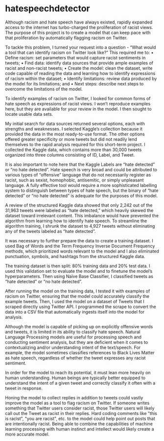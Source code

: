 # hatespeechdetector

Although racism and hate speech have always existed, rapidly expanded access to the internet has turbo-charged the proliferation of racist views. The purpose of this project is to create a model that can keep pace with that proliferation by automatically flagging racism on Twitter. 

To tackle this problem, I turned your request into a question - “What would a tool that can identify racism on Twitter look like?” This required me to: 
•	Define racism:  set parameters that would capture racist sentiments in tweets; 
•	Find data: identify data sources that provide ample examples of racist and non-racist tweets; 
•	Create the model: clean the dataset, write code capable of reading the data and learning how to identify expressions of racism within the dataset; 
•	Identify limitations: review data produced by the model for its limitations; and
•	Next steps: describe next steps to overcome the limitations of the model.

To identify examples of racism on Twitter, I looked for common forms of hate speech as expressions of racist views. I won’t reproduce examples here, but they are available for your review in the model. I then sought to locate usable data sets. 
 
My initial search for data sources returned several options, each with strengths and weaknesses. I selected Kaggle’s collection because it provided the data in the most ready-to-use format. The other options offered greater specificity or more tweets but did not readily lend themselves to the rapid analysis required for this short-term project. I collected the Kaggle data, which contains more than 30,000 tweets organized into three columns consisting of ID, Label, and Tweet. 

It is also important to note here that the Kaggle Labels are “hate detected” or “no hate detected”. Hate speech is very broad and could be attributed to various types of “offensive” language that do not necessarily register as racist, such as sexist, homophobic, antisemitic, or simply unpleasant language. A fully effective tool would require a more sophisticated labelling system to distinguish between types of hate speech, but the binary of “hate detected” or “no hate detected” is adequate for the purposes of this model.

A review of the structured Kaggle data showed that only 2,242 out of the 31,963 tweets were labeled as “hate detected,” which heavily skewed the dataset toward irrelevant content. This imbalance would have prevented the algorithm from learning how to identify hate speech. To streamline the algorithm training, I shrunk the dataset to 4,927 tweets without eliminating any of the tweets labeled as “hate detected”. 

It was necessary to further prepare the data to create a training dataset. I used Bag of Words and the Term Frequency Inverse Document Frequency methods, which prioritized words relevant to the model and I also eliminated punctuation, symbols, and hashtags from the structured Kaggle data. 

The training dataset is then split: 80% training data and 20% test data. I used this validation set to evaluate the model and to finetune the model’s hyperparameters. Then using Naïve Base Classifier, I classified  tweets as “hate detected” or “no hate detected”.  
 
After running the model on the training data, I tested it with examples of racism on Twitter, ensuring that the model could accurately classify the example tweets. Then, I used the model on a dataset of Tweets that I scraped directly using Twitter API. I programmed the scrape to convert the data into a CSV file that automatically ingests itself into the model for analysis. 

Although the model is capable of picking up on explicitly offensive words and tweets, it is limited in its ability to classify hate speech. Natural Language Processing models are useful for processing speech and conducting sentiment analysis, but they are deficient when it comes to contextualizing and/or understanding intent of the text/speech. For example, the model sometimes classifies references to Black Lives Matter as hate speech, regardless of whether the tweet expresses any racist sentiment.

In order for the model to reach its potential, it must lean more heavily on human understanding. Human beings are typically better equipped to understand the intent of a given tweet and correctly classify it often with a tweet in response. 

Honing the model to collect replies in addition to tweets could vastly improve the model as a tool to flag racism on Twitter. If someone writes something that Twitter users consider racist, those Twitter users will likely call out the Tweet as racist in their replies. Hard coding comments like "this is racist", "you are racist", etc. to the model could help point out posts that are intentionally racist.  Being able to combine the capabilities of machine learning processing with human instinct and intellect would likely create a more accurate model. 
